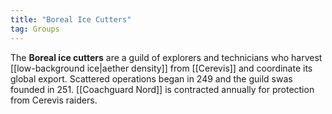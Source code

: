 ```yaml
---
title: "Boreal Ice Cutters"
tag: Groups
---
```


The **Boreal ice cutters** are a guild of explorers and technicians who harvest [[low-background ice|aether density]] from [[Cerevis]] and coordinate its global export. Scattered operations began in 249 and the guild swas founded in 251. [[Coachguard Nord]] is contracted annually for protection from Cerevis raiders.
